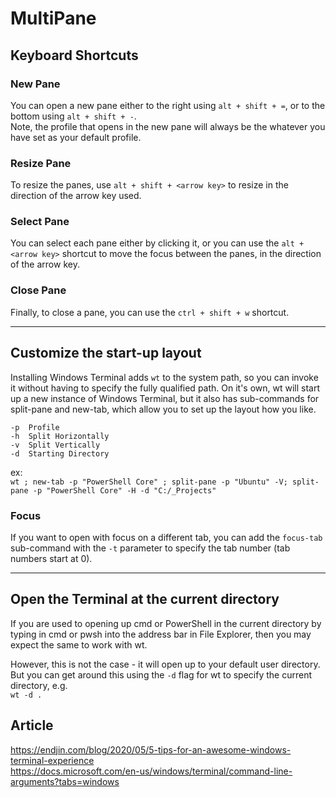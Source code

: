 # MultiPane

## Keyboard Shortcuts

### New Pane
You can open a new pane either to the right using `alt + shift + =`, or to the bottom using `alt + shift + -`.  
Note, the profile that opens in the new pane will always be the whatever you have set as your default profile.

### Resize Pane
To resize the panes, use `alt + shift + <arrow key>` to resize in the direction of the arrow key used.

### Select Pane
You can select each pane either by clicking it, or you can use the `alt + <arrow key>` shortcut to move the focus between the panes, in the direction of the arrow key.

### Close Pane
Finally, to close a pane, you can use the `ctrl + shift + w` shortcut.

---

## Customize the start-up layout
Installing Windows Terminal adds `wt` to the system path, so you can invoke it without having to specify the fully qualified path. On it's own, wt will start up a new instance of Windows Terminal, but it also has sub-commands for split-pane and new-tab, which allow you to set up the layout how you like.
```
-p	Profile
-h	Split Horizontally
-v	Split Vertically
-d	Starting Directory
```
ex:  
`wt ; new-tab -p "PowerShell Core" ; split-pane -p "Ubuntu" -V; split-pane -p "PowerShell Core" -H -d "C:/_Projects"`

### Focus
If you want to open with focus on a different tab, you can add the `focus-tab` sub-command with the `-t` parameter to specify the tab number (tab numbers start at 0).

---

## Open the Terminal at the current directory
If you are used to opening up cmd or PowerShell in the current directory by typing in cmd or pwsh into the address bar in File Explorer, then you may expect the same to work with wt.

However, this is not the case - it will open up to your default user directory.  
But you can get around this using the `-d` flag for wt to specify the current directory, e.g.  
`wt -d .`

## Article
https://endjin.com/blog/2020/05/5-tips-for-an-awesome-windows-terminal-experience  
https://docs.microsoft.com/en-us/windows/terminal/command-line-arguments?tabs=windows

